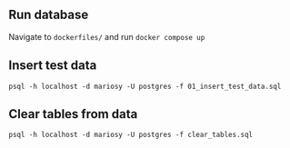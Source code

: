 ## Run database

Navigate to `dockerfiles/` and run `docker compose up`

## Insert test data

`psql -h localhost -d mariosy -U postgres -f 01_insert_test_data.sql`

## Clear tables from data

`psql -h localhost -d mariosy -U postgres -f clear_tables.sql`
